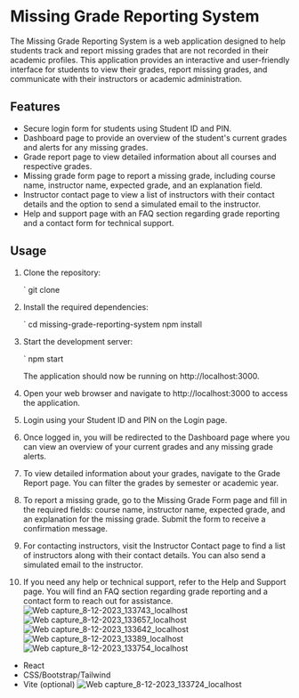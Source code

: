 # Missing Grade Reporting System

The Missing Grade Reporting System is a web application designed to help students track and report missing grades that are not recorded in their academic profiles. This application provides an interactive and user-friendly interface for students to view their grades, report missing grades, and communicate with their instructors or academic administration.

## Features

- Secure login form for students using Student ID and PIN.
- Dashboard page to provide an overview of the student's current grades and alerts for any missing grades.
- Grade report page to view detailed information about all courses and respective grades.
- Missing grade form page to report a missing grade, including course name, instructor name, expected grade, and an explanation field.
- Instructor contact page to view a list of instructors with their contact details and the option to send a simulated email to the instructor.
- Help and support page with an FAQ section regarding grade reporting and a contact form for technical support.

## Usage

1. Clone the repository:

   `
   git clone <repository-url>
   

2. Install the required dependencies:

   `
   cd missing-grade-reporting-system
   npm install
   

3. Start the development server:

   `
   npm start
   

   The application should now be running on http://localhost:3000.

4. Open your web browser and navigate to http://localhost:3000 to access the application.

5. Login using your Student ID and PIN on the Login page.

6. Once logged in, you will be redirected to the Dashboard page where you can view an overview of your current grades and any missing grade alerts.

7. To view detailed information about your grades, navigate to the Grade Report page. You can filter the grades by semester or academic year.

8. To report a missing grade, go to the Missing Grade Form page and fill in the required fields: course name, instructor name, expected grade, and an explanation for the missing grade. Submit the form to receive a confirmation message.

9. For contacting instructors, visit the Instructor Contact page to find a list of instructors along with their contact details. You can also send a simulated email to the instructor.

10. If you need any help or technical support, refer to the Help and Support page. You will find an FAQ section regarding grade reporting and a contact form to reach out for assistance.
![Web capture_8-12-2023_133743_localhost](https://github.com/loneshark-1/11297426_DCIT205_Assignment1/assets/151842354/2e269fef-b4f0-44a4-a664-3b7d3a37d7a1)![Web capture_8-12-2023_133657_localhost](https://github.com/loneshark-1/11297426_DCIT205_Assignment1/assets/151842354/8280e73a-4550-4ef5-9d22-5dcd41731372)
![Web capture_8-12-2023_133642_localhost](https://github.com/loneshark-1/11297426_DCIT205_Assignment1/assets/151842354/1f811539-a87c-42b9-b717-0e6b7364bd41)
![Web capture_8-12-2023_13389_localhost](https://github.com/loneshark-1/11297426_DCIT205_Assignment1/assets/151842354/10e3d934-e5d2-4860-a254-fa00d8a0dce9)
![Web capture_8-12-2023_133754_localhost](https://github.com/loneshark-1/11297426_DCIT205_Assignment1/assets/151842354/77cd224e-bc87-43f7-b930-f662789e2a7b)


- React
- CSS/Bootstrap/Tailwind
- Vite (optional)
![Web capture_8-12-2023_133724_localhost](https://github.com/loneshark-1/11297426_DCIT205_Assignment1/assets/151842354/dfcbf262-189d-4fd1-8852-f5a674437034)

